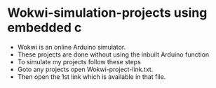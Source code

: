 # Wokwi-simulation-projects using embedded c
* Wokwi is an online Arduino simulator.
* These projects are done without using the inbuilt Arduino function
* To simulate my projects follow these steps
* Goto any projects open Wokwi-project-link.txt.
* Then open the 1st link which is available in that file.
  

